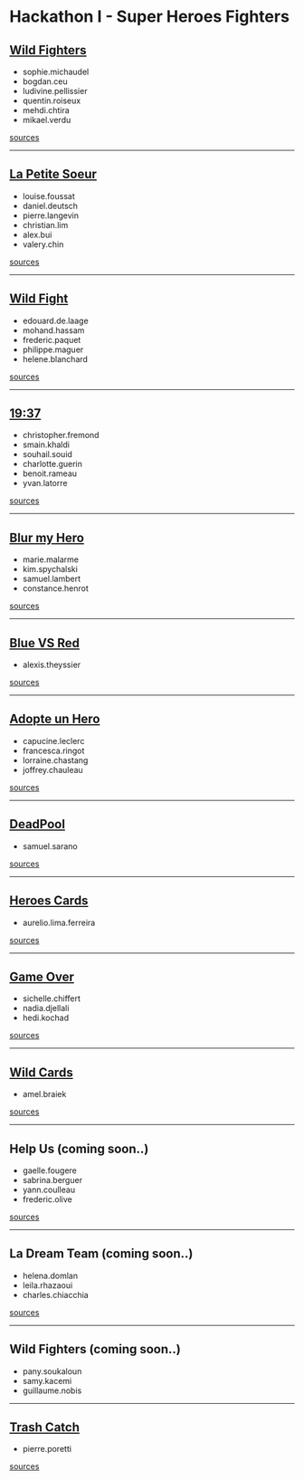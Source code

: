 # Hackathon I - Super Heroes Fighters

## [Wild Fighters](https://hackathon-wild-fighters.github.io/Wild-fighters)

- sophie.michaudel
- bogdan.ceu
- ludivine.pellissier
- quentin.roiseux
- mehdi.chtira
- mikael.verdu

[sources](https://github.com/hackathon-wild-fighters/Wild-fighters)

---

## [La Petite Soeur](http://board-hck1.surge.sh)

- louise.foussat
- daniel.deutsch
- pierre.langevin
- christian.lim
- alex.bui
- valery.chin

[sources](https://github.com/LaPetiteSoeur/BoardGame)

---

## [Wild Fight](https://eddelaage.github.io/wildfight)

- edouard.de.laage
- mohand.hassam
- frederic.paquet
- philippe.maguer
- helene.blanchard

[sources](https://github.com/eddelaage/wildfight)

---

## [19:37](https://frenchris.github.io)

- christopher.fremond
- smain.khaldi
- souhail.souid
- charlotte.guerin
- benoit.rameau
- yvan.latorre

[sources](https://github.com/Frenchris/Frenchris.github.io)

---

## [Blur my Hero](https://mariemalarme.github.io/blurmyhero)

- marie.malarme
- kim.spychalski
- samuel.lambert
- constance.henrot

[sources](https://github.com/MarieMalarme/blurmyhero)

---

## [Blue VS Red](https://atheyssier.github.io/_oui)

- alexis.theyssier

[sources](https://github.com/ATheyssier/_oui)

---

## [Adopte un Hero](https://hackagamers.github.io/adopteUnHeros/client)

- capucine.leclerc
- francesca.ringot
- lorraine.chastang
- joffrey.chauleau

[sources](https://github.com/HackaGamers/adopteUnHeros)

---

## [DeadPool](https://samuelwcs.github.io/DEADPOOL1)

- samuel.sarano

[sources](https://github.com/SamuelWCS/DEADPOOL1)

---

## [Heroes Cards](https://shvan7.github.io/hackatonHeroes)

- aurelio.lima.ferreira

[sources](https://github.com/shvan7/hackatonHeroes)

---

## [Game Over](https://sichelle.github.io/game-over)

- sichelle.chiffert
- nadia.djellali
- hedi.kochad

[sources](https://github.com/Sichelle/game-over)

---

## [Wild Cards](https://kraamel.github.io/Wild-Cards/fight.html)

- amel.braiek

[sources](https://github.com/Kraamel/Wild-Cards)

---

## Help Us (coming soon..)

- gaelle.fougere
- sabrina.berguer
- yann.coulleau
- frederic.olive

[sources](https://github.com/helpushackathon1/help_us)

---

## La Dream Team (coming soon..)

- helena.domlan
- leila.rhazaoui
- charles.chiacchia

[sources](https://github.com/WCS-super-dream-team/Super-Dream-Team)

---

## Wild Fighters (coming soon..)

- pany.soukaloun
- samy.kacemi
- guillaume.nobis

---

## [Trash Catch](https://retrosys.github.io/Trash_Catch/)

- pierre.poretti

[sources](https://github.com/retrosys/Trash_Catch)
